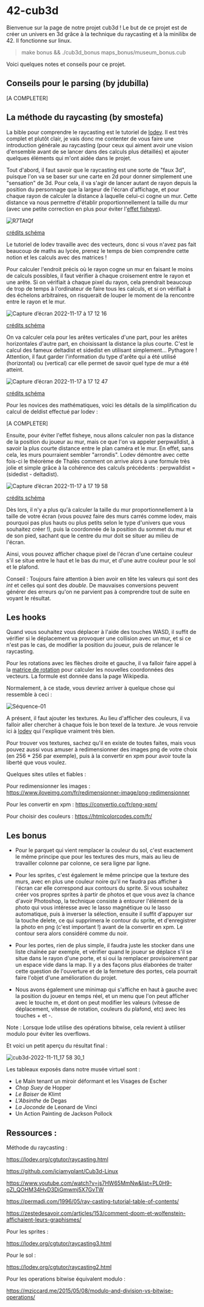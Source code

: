 # 42-cub3d

Bienvenue sur la page de notre projet cub3d ! Le but de ce projet est de créer un univers en 3d grâce à la technique du raycasting et à la minilibx de 42. Il fonctionne sur linux.

> make bonus && ./cub3d_bonus maps_bonus/museum_bonus.cub

Voici quelques notes et conseils pour ce projet.

## Conseils pour le parsing (by jdubilla)

[A COMPLETER]

## La méthode du raycasting (by smostefa)

La bible pour comprendre le raycasting est le tutoriel de [lodev](https://lodev.org/cgtutor/raycasting.html). Il est très complet et plutôt clair, je vais donc me contenter de vous faire une introduction générale au raycasting (pour ceux qui aiment avoir une vision d'ensemble avant de se lancer dans des calculs plus détaillés) et ajouter quelques éléments qui m'ont aidée dans le projet.

Tout d'abord, il faut savoir que le raycasting est une sorte de "faux 3d", puisque l'on va se baser sur une carte en 2d pour donner simplement une "sensation" de 3d. Pour cela, il va s'agir de lancer autant de rayon depuis la position du personnage que la largeur de l'écran d'affichage, et pour chaque rayon de calculer la distance à laquelle celui-ci cogne un mur. Cette distance va nous permettre d'établir proportionnellement la taille du mur (avec une petite correction en plus pour éviter l'[effet fisheye](https://fr.wikipedia.org/wiki/Objectif_fisheye)).

![R7TAtQf](https://user-images.githubusercontent.com/96736158/202495984-479fc463-2a16-40cf-953d-f31c3d5b365e.png)

[crédits schéma](https://tiplanet.org/forum/viewtopic.php?t=15033)

Le tutoriel de lodev travaille avec des vecteurs, donc si vous n'avez pas fait beaucoup de maths au lycée, prenez le temps de bien comprendre cette notion et les calculs avec des matrices !

Pour calculer l'endroit précis où le rayon cogne un mur en faisant le moins de calculs possibles, il faut vérifier à chaque croisement entre le rayon et une arête. Si on vérifiait à chaque pixel du rayon, cela prendrait beaucoup de trop de temps à l'ordinateur de faire tous les calculs, et si on vérifiait à des échelons arbitraires, on risquerait de louper le moment de la rencontre entre le rayon et le mur.

![Capture d’écran 2022-11-17 à 17 12 16](https://user-images.githubusercontent.com/96736158/202498559-fa4d2c8a-4536-4b66-a933-31a923744ae6.png)

[crédits schéma](https://lodev.org/cgtutor/raycasting.html)

On va calculer cela pour les arêtes verticales d'une part, pour les arêtes horizontales d'autre part, en choisissant la distance la plus courte. C'est le calcul des fameux deltadist et sidedist en utilisant simplement... Pythagore ! Attention, il faut garder l'information du type d'arête qui a été utilisé (horizontal) ou (vertical) car elle permet de savoir quel type de mur a été atteint.

![Capture d’écran 2022-11-17 à 17 12 47](https://user-images.githubusercontent.com/96736158/202498683-4eb5d0cf-7c78-4025-a011-1fa0e73f54ec.png)

[crédits schéma](https://lodev.org/cgtutor/raycasting.html)

Pour les novices des mathématiques, voici les détails de la simplification du calcul de deldist effectué par lodev :

[A COMPLETER]

Ensuite, pour éviter l'effet fisheye, nous allons calculer non pas la distance de la position du joueur au mur, mais ce que l'on va appeler perpwalldist, à savoir la plus courte distance entre le plan caméra et le mur. En effet, sans cela, les murs pourraient sembler "arrondis". Lodev démontre avec cette fois-ci le théorème de Thalès comment on arrive alors à une formule très jolie et simple grâce à la cohérence des calculs précédents : perpwalldist = (sidedist - deltadist).

![Capture d’écran 2022-11-17 à 17 19 58](https://user-images.githubusercontent.com/96736158/202500275-f76c4927-c0de-48a4-aa71-9275c3af14a3.png)

[crédits schéma](https://lodev.org/cgtutor/raycasting.html)

Dès lors, il n'y a plus qu'à calculer la taille du mur proportionnellement à la taille de votre écran (vous pouvez faire des murs carrés comme lodev, mais pourquoi pas plus hauts ou plus petits selon le type d'univers que vous souhaitez créer !), puis la coordonnée de la position du sommet du mur et de son pied, sachant que le centre du mur doit se situer au milieu de l'écran.

Ainsi, vous pouvez afficher chaque pixel de l'écran d'une certaine couleur s'il se situe entre le haut et le bas du mur, et d'une autre couleur pour le sol et le plafond.

Conseil : Toujours faire attention à bien avoir en tête les valeurs qui sont des _int_ et celles qui sont des _double_. De mauvaises conversions peuvent générer des erreurs qu'on ne parvient pas à comprendre tout de suite en voyant le résultat.

## Les hooks

Quand vous souhaitez vous déplacer à l'aide des touches WASD, il suffit de vérifier si le déplacement va provoquer une collision avec un mur, et si ce n'est pas le cas, de modifier la position du joueur, puis de relancer le raycasting.

Pour les rotations avec les flèches droite et gauche, il va falloir faire appel à la [matrice de rotation](https://en.wikipedia.org/wiki/Rotation_matrix) pour calculer les nouvelles coordonnées des vecteurs. La formule est donnée dans la page Wikipedia.

Normalement, à ce stade, vous devriez arriver à quelque chose qui ressemble à ceci :

![Séquence-01](https://user-images.githubusercontent.com/96736158/202499382-357241a1-e3f6-4e46-add4-3a0cb0f2bb59.gif)

A présent, il faut ajouter les textures. Au lieu d'afficher des couleurs, il va falloir aller chercher à chaque fois le bon texel de la texture. Je vous renvoie ici à [lodev](https://lodev.org/cgtutor/raycasting.html#Wolfenstein_3D_Textures_) qui l'explique vraiment très bien.

Pour trouver vos textures, sachez qu'il en existe de toutes faites, mais vous pouvez aussi vous amuser à redimensionner des images png de votre choix (en 256 * 256 par exemple), puis à la convertir en xpm pour avoir toute la liberté que vous voulez.

Quelques sites utiles et fiables :

Pour redimensionner les images : https://www.iloveimg.com/fr/redimensionner-image/png-redimensionner

Pour les convertir en xpm : https://convertio.co/fr/png-xpm/

Pour choisir des couleurs : https://htmlcolorcodes.com/fr/

## Les bonus

* Pour le parquet qui vient remplacer la couleur du sol, c'est exactement le même principe que pour les textures des murs, mais au lieu de travailler colonne par colonne, ce sera ligne par ligne.

* Pour les sprites, c'est également le même principe que la texture des murs, avec en plus une couleur noire qu'il ne faudra pas afficher à l'écran car elle correspond aux contours du sprite. Si vous souhaitez créer vos propres sprites à partir de photos et que vous avez la chance d'avoir Photoshop, la technique consiste à entourer l'élément de la photo qui vous intéresse avec le lasso magnétique ou le lasso automatique, puis à inverser la sélection, ensuite il suffit d'appuyer sur la touche delete, ce qui supprimera le contour du sprite, et d'enregistrer la photo en png (c'est important !) avant de la convertir en xpm. Le contour sera alors considéré comme du noir.

* Pour les portes, rien de plus simple, il faudra juste les stocker dans une liste chaînée par exemple, et vérifier quand le joueur se déplace s'il se situe dans le rayon d'une porte, et si oui la remplacer provisoirement par un espace vide dans la map. Il y a des façons plus élaborées de traiter cette question de l'ouverture et de la fermeture des portes, cela pourrait faire l'objet d'une amélioration du projet.

* Nous avons également une minimap qui s'affiche en haut à gauche avec la position du joueur en temps réel, et un menu que l'on peut afficher avec le touche m, et dont on peut modifier les valeurs (vitesse de déplacement, vitesse de rotation, couleurs du plafond, etc) avec les touches + et -.

Note : Lorsque lode utilise des opérations bitwise, cela revient à utiliser modulo pour éviter les overflows.

Et voici un petit aperçu du résultat final :

![cub3d-2022-11-11_17 58 30_1](https://user-images.githubusercontent.com/96736158/202507280-bf591c8a-0e63-4b73-b1ea-34db635da098.gif)

Les tableaux exposés dans notre musée virtuel sont :
- Le Main tenant un miroir déformant et les Visages de Escher
- _Chop Suey_ de Hopper
- _Le Baiser_ de Klimt
- _L'Absinthe_ de Degas
- _La Joconde_ de Leonard de Vinci
- Un Action Painting de Jackson Pollock

## Ressources : 

Méthode du raycasting :

https://lodev.org/cgtutor/raycasting.html

https://github.com/iciamyplant/Cub3d-Linux

https://www.youtube.com/watch?v=js7HW65MmNw&list=PL0H9-oZl_QOHM34HvD3DiGmwmj5X7GvTW

https://permadi.com/1996/05/ray-casting-tutorial-table-of-contents/

https://zestedesavoir.com/articles/153/comment-doom-et-wolfenstein-affichaient-leurs-graphismes/

Pour les sprites :

https://lodev.org/cgtutor/raycasting3.html

Pour le sol :

https://lodev.org/cgtutor/raycasting2.html

Pour les operations bitwise équivalent modulo :

https://mziccard.me/2015/05/08/modulo-and-division-vs-bitwise-operations/
